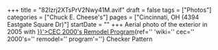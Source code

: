 +++
title = "82Izrj2XTsPrV2Nwy41M.avif"
draft = false
tags = ["Photos"]
categories = ["Chuck E. Cheese's"]
pages = ["Cincinnati, OH (4394 Eastgate Square Dr)"]
startDate = ""
+++
Aerial photo of the exterior in 2005 with [}}'>CEC 2000's Remodel Program](%22%7B%7B%3C){ref='' 'wiki='' cec='' 2000's='' remodel='' program'=''} Checker Pattern
